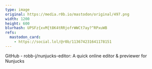 ```yaml
---
type: image
original: https://media.r0b.io/mastodon/original/497.png
width: 1200
height: 600
blurhash: UPSFz{xvM{t8K4tRRjofrWWCt7ay?^RPxuWB
refs:
  mastodon_card:
    - https://social.lol/@r0b/113674231641178151
---
```


GitHub - robb-j/nunjucks-editor: A quick online editor & previewer for Nunjucks

